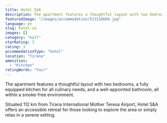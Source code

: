 ```yaml
---
title: Hotel S&A
description: The apartment features a thoughtful layout with two bedrooms, a fully equipped kitchen for all culinary needs, and a well-appointed bathroom, all within a smoke
featuredImage: "/images/accommodation/513116604.jpg"
language: en
slug: hotel-sa
images: []
category: "null"
starRating: 3
rating: 3
accommodationType: "hotel"
location: "Tirana"
amenities:
  - "Kitchen"
ratingWords: "Fair"
---
```


The apartment features a thoughtful layout with two bedrooms, a fully equipped kitchen for all culinary needs, and a well-appointed bathroom, all within a smoke-free environment.

Situated 112 km from Tirana International Mother Teresa Airport, Hotel S&A offers an accessible retreat for those looking to explore the area or simply relax in a serene setting.

